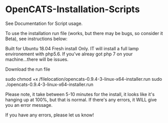 # OpenCATS-Installation-Scripts
See Documentation for Script usage.

To use the installation run file (works, but there may be bugs, so consider it Beta), see instructions below:

Built for Ubuntu 18.04 Fresh install Only.  IT will install a full lamp environement with php5.6.  If you've alreay got php 7 on your machine...there will be issues.

Download the run file

sudo chmod +x /filelocation/opencats-0.9.4-3-linux-x64-installer.run
sudo ./opencats-0.9.4-3-linux-x64-installer.run

Please note, it take between 5-10 minutes for the install, it looks like it's hanging up at 100%, but that is normal.  If there's any errors, it WILL give you an error message.

If you have any errors, please let us know!
